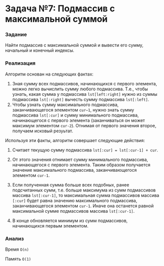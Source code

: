# Задача №7: Подмассив с максимальной суммой

### Задание 

Найти подмассив с максимальной суммой и вывести его сумму, начальный и конечный индексы.

### Реализация

Алгоритм основан на следующих фактах:
1.	Зная сумму всех подмассивов, начинающихся с первого элемента, можно легко вычислить сумму любого подмассива. Т.е., чтобы узнать, какая сумма у подмассива `lst[left:right]` нужно из суммы подмассива `lst[:right]` вычесть сумму подмассива `lst[:left]`.
2.	Чтобы узнать сумму максимального подмассива, заканчивающегося элементом `cur–1`, нужно знать сумму подмассива `lst[:cur]` и сумму минимального подмассива, начинающегося с первого элемента (заканчиваться он может максимум элементом `cur-2`). Отнимая от первого значения второе, получаем исковый резуьтат.


Используя эти факты, алгоритм совершает следующие действия:
1. Считает текущую сумму подмассива `lst[:cur] = lst[:cur-1] + cur`.

2. От этого значения отнимает сумму минимального подмассива, начинающегося с первого элемента. Таким образом получается значение максимального подмассива, заканчивающегося элементом `cur-1`.

3. Если полученная сумма больше всех подобных, ранее подсчитанных сумм, т.е. больше максимума из сумм подмассивов массива `lst[:cur-1]`, то максимальная сумма подмассивов массива `[:cur]` будет равна значению максимального подмассива, заканчивающегося элементом `cur-1`. Иначе она останется равной максимальной сумме подмассивов массива `lst[:cur-1]`. 

4. В конце обновляется минимум из сумм подмассивов, начинающихся первым элементом.

### Анализ

Время `O(n)`

Память `O(1)`
